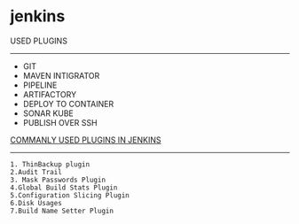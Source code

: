 # jenkins

USED PLUGINS
****************
- GIT
- MAVEN INTIGRATOR
- PIPELINE
- ARTIFACTORY
- DEPLOY TO CONTAINER
- SONAR KUBE
- PUBLISH OVER SSH


[COMMANLY USED PLUGINS IN JENKINS](http://www.tothenew.com/blog/7-must-have-jenkins-plugins/)
********************************
```
1. ThinBackup plugin
2.Audit Trail
3. Mask Passwords Plugin
4.Global Build Stats Plugin
5.Configuration Slicing Plugin
6.Disk Usages
7.Build Name Setter Plugin

```
